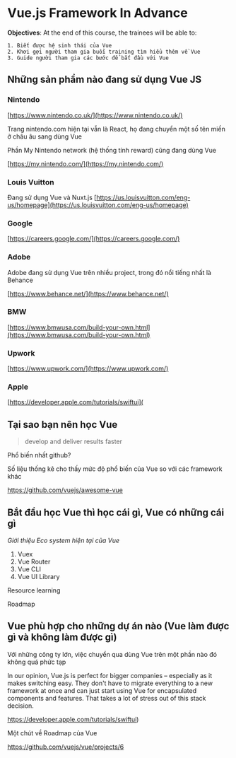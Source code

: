 # Vue.js Framework In Advance

**Objectives**: At the end of this course, the trainees will be able to:

	1. Biết được hệ sinh thái của Vue
 	2. Khơi gợi người tham gia buổi training tìm hiểu thêm về Vue
 	3. Guide người tham gia các bước để bắt đầu với Vue

## Những sản phẩm nào đang sử dụng Vue JS

### Nintendo

[https://www.nintendo.co.uk/](https://www.nintendo.co.uk/)

Trang nintendo.com hiện tại vẫn là React, họ đang chuyển một số tên miền ở châu âu sang dùng Vue

Phần My Nintendo network (hệ thống tính reward) cũng đang dùng Vue

[https://my.nintendo.com/](https://my.nintendo.com/)

### Louis Vuitton

Đang sử dụng Vue và Nuxt.js
[https://us.louisvuitton.com/eng-us/homepage](https://us.louisvuitton.com/eng-us/homepage)

### Google

[https://careers.google.com/](https://careers.google.com/)

### Adobe

Adobe đang sử dụng Vue trên nhiều project, trong đó nổi tiếng nhất là Behance

[https://www.behance.net/](https://www.behance.net/)

### BMW

[https://www.bmwusa.com/build-your-own.html](https://www.bmwusa.com/build-your-own.html)

### Upwork

[https://www.upwork.com/](https://www.upwork.com/)

### Apple

[https://developer.apple.com/tutorials/swiftui](

## Tại sao bạn nên học Vue

> develop and deliver results faster

Phổ biến nhất github?

Số liệu thống kê cho thấy mức độ phổ biến của Vue so với các framework khác

https://github.com/vuejs/awesome-vue

## Bắt đầu học Vue thì học cái gì, Vue có những cái gì

*Giới thiệu Eco system hiện tại của Vue*

1. Vuex
2. Vue Router
3. Vue CLI
4. Vue UI Library

Resource learning

Roadmap

## Vue phù hợp cho những dự án nào (Vue làm được gì và không làm được gì)

Với những công ty lớn, việc chuyển qua dùng Vue trên một phần nào đó  không quá phức tạp

In our opinion, Vue.js is perfect for bigger companies – especially as it makes switching easy. They don't have to migrate everything to a new framework at once and can just start using Vue for encapsulated components and features. That takes a lot of stress out of this stack decision.

https://developer.apple.com/tutorials/swiftui)



Một chút về Roadmap của Vue

https://github.com/vuejs/vue/projects/6